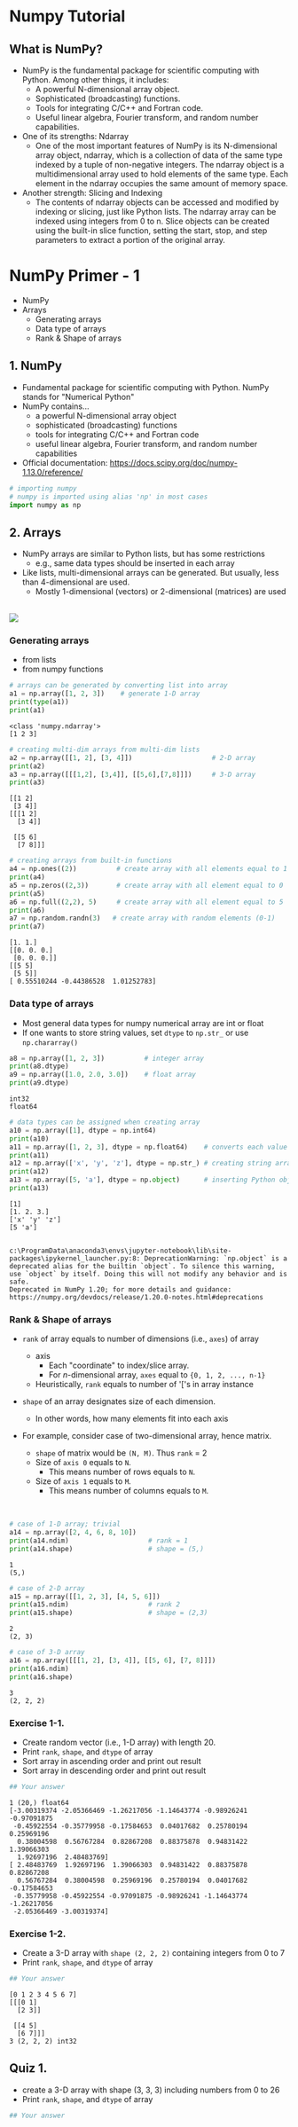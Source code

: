 # Numpy Tutorial

## What is NumPy?
- NumPy is the fundamental package for scientific computing with Python. Among other things, it includes:
  - A powerful N-dimensional array object.
  - Sophisticated (broadcasting) functions.
  - Tools for integrating C/C++ and Fortran code.
  - Useful linear algebra, Fourier transform, and random number capabilities.
- One of its strengths: Ndarray
  - One of the most important features of NumPy is its N-dimensional array object, ndarray, which is a collection of data of the same type indexed by a tuple of non-negative integers. The ndarray object is a multidimensional array used to hold elements of the same type. Each element in the ndarray occupies the same amount of memory space.
- Another strength: Slicing and Indexing
  - The contents of ndarray objects can be accessed and modified by indexing or slicing, just like Python lists. The ndarray array can be indexed using integers from 0 to n. Slice objects can be created using the built-in slice function, setting the start, stop, and step parameters to extract a portion of the original array.

# NumPy Primer - 1
- NumPy
- Arrays
    - Generating arrays
    - Data type of arrays
    - Rank & Shape of arrays

## 1. NumPy
- Fundamental package for scientific computing with Python. NumPy stands for "Numerical Python"
- NumPy contains...
    - a powerful N-dimensional array object
    - sophisticated (broadcasting) functions
    - tools for integrating C/C++ and Fortran code
    - useful linear algebra, Fourier transform, and random number capabilities
- Official documentation: https://docs.scipy.org/doc/numpy-1.13.0/reference/


```python
# importing numpy 
# numpy is imported using alias 'np' in most cases
import numpy as np
```

## 2. Arrays
- NumPy arrays are similar to Python lists, but has some restrictions 
    - e.g., same data types should be inserted in each array
- Like lists, multi-dimensional arrays can be generated. But usually, less than 4-dimensional are used. 
    - Mostly 1-dimensional (vectors) or 2-dimensional (matrices) are used
    
<br>
<img src="http://community.datacamp.com.s3.amazonaws.com/community/production/ckeditor_assets/pictures/332/content_arrays-axes.png" stype= "width: 400px"/>

### Generating arrays
- from lists
- from numpy functions


```python
# arrays can be generated by converting list into array
a1 = np.array([1, 2, 3])    # generate 1-D array
print(type(a1))
print(a1)
```

    <class 'numpy.ndarray'>
    [1 2 3]
    


```python
# creating multi-dim arrays from multi-dim lists
a2 = np.array([[1, 2], [3, 4]])                    # 2-D array
print(a2)
a3 = np.array([[[1,2], [3,4]], [[5,6],[7,8]]])     # 3-D array
print(a3)
```

    [[1 2]
     [3 4]]
    [[[1 2]
      [3 4]]
    
     [[5 6]
      [7 8]]]
    


```python
# creating arrays from built-in functions
a4 = np.ones((2))          # create array with all elements equal to 1
print(a4)
a5 = np.zeros((2,3))       # create array with all element equal to 0
print(a5)
a6 = np.full((2,2), 5)     # create array with all element equal to 5
print(a6)
a7 = np.random.randn(3)   # create array with random elements (0-1)
print(a7)
```

    [1. 1.]
    [[0. 0. 0.]
     [0. 0. 0.]]
    [[5 5]
     [5 5]]
    [ 0.55510244 -0.44386528  1.01252783]
    

### Data type of arrays
- Most general data types for numpy numerical array are int or float
- If one wants to store string values, set ```dtype``` to ```np.str_``` or use ```np.chararray()``` 


```python
a8 = np.array([1, 2, 3])          # integer array
print(a8.dtype)
a9 = np.array([1.0, 2.0, 3.0])    # float array
print(a9.dtype)
```

    int32
    float64
    


```python
# data types can be assigned when creating array
a10 = np.array([1], dtype = np.int64)
print(a10)
a11 = np.array([1, 2, 3], dtype = np.float64)    # converts each value into float
print(a11)
a12 = np.array(['x', 'y', 'z'], dtype = np.str_) # creating string array
print(a12)
a13 = np.array([5, 'a'], dtype = np.object)      # inserting Python objects into array
print(a13)
```

    [1]
    [1. 2. 3.]
    ['x' 'y' 'z']
    [5 'a']
    

    c:\ProgramData\anaconda3\envs\jupyter-notebook\lib\site-packages\ipykernel_launcher.py:8: DeprecationWarning: `np.object` is a deprecated alias for the builtin `object`. To silence this warning, use `object` by itself. Doing this will not modify any behavior and is safe. 
    Deprecated in NumPy 1.20; for more details and guidance: https://numpy.org/devdocs/release/1.20.0-notes.html#deprecations
      
    

### Rank & Shape of arrays
- ```rank``` of array equals to number of dimensions (i.e., ```axes```) of array
    - axis
        - Each "coordinate" to index/slice array. 
        - For *n*-dimensional array, ```axes``` equal to ```{0, 1, 2, ..., n-1}```
    - Heuristically, ```rank``` equals to number of '['s in array instance
- ```shape``` of an array designates size of each dimension. 
    - In other words, how many elements fit into each axis

- For example, consider case of two-dimensional array, hence matrix.
    - ```shape``` of matrix would be ```(N, M)```. Thus ```rank``` = 2
    - Size of ```axis 0``` equals to ```N```. 
        - This means number of rows equals to ```N```.
    - Size of ```axis 1``` equals to ```M```.
        - This means number of columns equals to ```M```.

<br>    



```python
# case of 1-D array; trivial
a14 = np.array([2, 4, 6, 8, 10])
print(a14.ndim)                    # rank = 1
print(a14.shape)                   # shape = (5,)
```

    1
    (5,)
    


```python
# case of 2-D array
a15 = np.array([[1, 2, 3], [4, 5, 6]])
print(a15.ndim)                    # rank 2
print(a15.shape)                   # shape = (2,3)
```

    2
    (2, 3)
    


```python
# case of 3-D array
a16 = np.array([[[1, 2], [3, 4]], [[5, 6], [7, 8]]])
print(a16.ndim)
print(a16.shape)
```

    3
    (2, 2, 2)
    

### Exercise 1-1.
- Create random vector (i.e., 1-D array) with length 20.
- Print ```rank```, ```shape```, and ```dtype``` of array
- Sort array in ascending order and print out result
- Sort array in descending order and print out result


```python
## Your answer

```

    1 (20,) float64
    [-3.00319374 -2.05366469 -1.26217056 -1.14643774 -0.98926241 -0.97091875
     -0.45922554 -0.35779958 -0.17584653  0.04017682  0.25780194  0.25969196
      0.38004598  0.56767284  0.82867208  0.88375878  0.94831422  1.39066303
      1.92697196  2.48483769]
    [ 2.48483769  1.92697196  1.39066303  0.94831422  0.88375878  0.82867208
      0.56767284  0.38004598  0.25969196  0.25780194  0.04017682 -0.17584653
     -0.35779958 -0.45922554 -0.97091875 -0.98926241 -1.14643774 -1.26217056
     -2.05366469 -3.00319374]
    

### Exercise 1-2.
- Create a 3-D array with ```shape (2, 2, 2)``` containing integers from 0 to 7
- Print ```rank```, ```shape```, and ```dtype``` of array


```python
## Your answer

```

    [0 1 2 3 4 5 6 7]
    [[[0 1]
      [2 3]]
    
     [[4 5]
      [6 7]]]
    3 (2, 2, 2) int32
    

## Quiz 1.
- create a 3-D array with shape (3, 3, 3) including numbers from 0 to 26
- Print ```rank```, ```shape```, and ```dtype``` of array



```python
## Your answer

```
